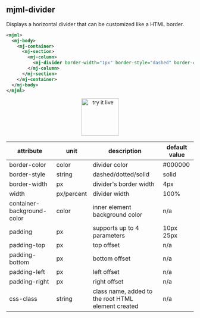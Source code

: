 ## mjml-divider

Displays a horizontal divider that can be customized like a HTML border.

```xml
<mjml>
  <mj-body>
    <mj-container>
      <mj-section>
        <mj-column>
          <mj-divider border-width="1px" border-style="dashed" border-color="lightgrey" />
        </mj-column>
      </mj-section>
    </mj-container>
  </mj-body>
</mjml>
```

<p align="center">
  <a target="_blank" href="/try-it-live/components/divider">
    <img width="100px" src="https://mjml.io/assets/img/svg/TRYITLIVE.svg" alt="try it live" />
  </a>
</p>

attribute                   | unit        | description                    | default value
----------------------------|-------------|--------------------------------|------------------------------
border-color                | color       | divider color                  | #000000
border-style                | string      | dashed/dotted/solid            | solid
border-width                | px          | divider's border width         | 4px
width                       | px/percent  | divider width                  | 100%
container-background-color  | color       | inner element background color | n/a
padding                     | px          | supports up to 4 parameters    | 10px 25px
padding-top                 | px          | top offset                     | n/a
padding-bottom              | px          | bottom offset                  | n/a
padding-left                | px          | left offset                    | n/a
padding-right               | px          | right offset                   | n/a
css-class                   | string      | class name, added to the root HTML element created | n/a
